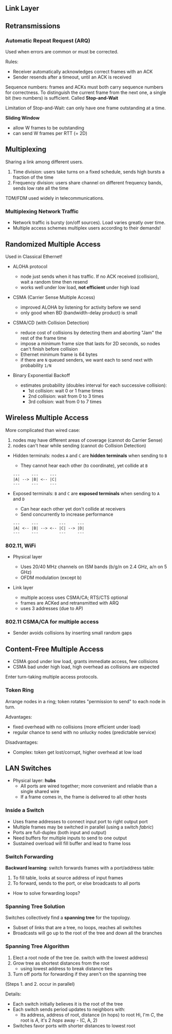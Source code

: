 ## Link Layer

## Retransmissions

### Automatic Repeat Request (ARQ)

Used when errors are common or must be corrected.

Rules:
- Receiver automatically acknowledges correct frames with an ACK
- Sender resends after a timeout, until an ACK is received

Sequence numbers: frames and ACKs must both carry sequence numbers for
correctness. To distinguish the current frame from the next one, a single bit
(two numbers) is sufficient. Called **Stop-and-Wait**

Limitation of Stop-and-Wait: can only have one frame outstanding at a time.

**Sliding Window**
- allow W frames to be outstanding
- can send W frames per RTT (= 2D)

## Multiplexing

Sharing a link among different users.

1. Time division: users take turns on a fixed schedule, sends high bursts a
   fraction of the time
2. Frequency division: users share channel on different frequency bands, sends
   low rate all the time

TDM/FDM used widely in telecommunications.

### Multiplexing Network Traffic

- Network traffic is bursty (on/off sources). Load varies greatly over time.
- Multiple access schemes multiplex users according to their demands!

## Randomized Multiple Access

Used in Classical Ethernet!

- ALOHA protocol
    - node just sends when it has traffic. If no ACK received (collision), wait
      a random time then resend
    - works well under low load, **not efficient** under high load

- CSMA (Carrier Sense Multiple Access)
    - improved ALOHA by listening for activity before we send
    - only good when BD (bandwidth-delay product) is small

- CSMA/CD (with Collision Detection)
    - reduce cost of collisions by detecting them and aborting "Jam" the rest
      of the frame time
    - impose a minimum frame size that lasts for 2D seconds, so nodes can't
      finish before collision
    - Ethernet minimum frame is 64 bytes
    - if there are `N` queued senders, we want each to send next with
      probability `1/N`

- Binary Exponential Backoff
    - estimates probability (doubles interval for each successive collision):
        - 1st collision: wait 0 or 1 frame times
        - 2nd collision: wait from 0 to 3 times
        - 3rd collsion: wait from 0 to 7 times

## Wireless Multiple Access

More complicated than wired case:
1. nodes may have different areas of coverage (cannot do Carrier Sense)
2. nodes can't hear while sending (cannot do Collision Detection)

- Hidden terminals: nodes `A` and `C` are **hidden terminals** when sending to `B`
    - They cannot hear each other (to coordinate), yet collide at `B`

    ```
    ---     ---     ---
    |A| --> |B| <-- |C|
    ---     ---     ---
    ```

- Exposed terminals: `B` and `C` are **exposed terminals** when sending to `A` and `D`
    - Can hear each other yet don't collide at receivers
    - Send concurrently to increase performance

    ```
    ---     ---         ---     ---
    |A| <-- |B| --> <-- |C| --> |D|
    ---     ---         ---     ---
    ```

### 802.11, WiFi

- Physical layer
    - Uses 20/40 MHz channels on ISM bands (b/g/n on 2.4 GHz, a/n on 5 GHz)
    - OFDM modulation (except b)

- Link layer
    - multiple access uses CSMA/CA; RTS/CTS optional
    - frames are ACKed and retransmitted with ARQ
    - uses 3 addresses (due to AP)

### 802.11 CSMA/CA for multiple access

- Sender avoids collisions by inserting small random gaps

## Content-Free Multiple Access

- CSMA good under low load, grants immediate access, few collisions
- CSMA bad under high load, high overhead as collisions are expected

Enter turn-taking multiple access protocols.

### Token Ring

Arrange nodes in a ring; token rotates "permission to send" to each node in
turn.

Advantages:
  - fixed overhead with no collisions (more efficient under load)
  - regular chance to send with no unlucky nodes (predictable service)

Disadvantages:
  - Complex: token get lost/corrupt, higher overhead at low load

## LAN Switches

- Physical layer: **hubs**
    - All ports are wired together; more convenient and reliable than a single
      shared wire
    - If a frame comes in, the frame is delivered to all other hosts

### Inside a Switch

- Uses frame addresses to connect input port to right output port
- Multiple frames may be switched in parallel (using a switch *fabric*)
- Ports are full-duplex (both input and output)
- Need buffers for multiple inputs to send to one output
- Sustained overload will fill buffer and lead to frame loss

### Switch Forwarding

**Backward learning**: switch forwards frames with a port/address table:
1. To fill table, looks at source address of input frames
2. To forward, sends to the port, or else broadcasts to all ports

- How to solve forwarding loops?

### Spanning Tree Solution

Switches collectively find a **spanning tree** for the topology.
- Subset of links that are a tree, no loops, reaches all switches
- Broadcasts will go up to the root of the tree and down all the branches

### Spanning Tree Algorithm

1. Elect a root node of the tree (ie. switch with the lowest address)
2. Grow tree as shortest distances from the root
    - using lowest address to break distance ties
3. Turn off ports for forwarding if they aren't on the spanning tree

(Steps 1. and 2. occur in parallel)

Details:
- Each switch initially believes it is the root of the tree
- Each switch sends period updates to neighbors with:
    - Its address, address of root, distance (in hops) to root
      Hi, I'm *C*, the root is *A*, it's 2 *hops* away - (C, A, 2)
- Switches favor ports with shorter distances to lowest root
